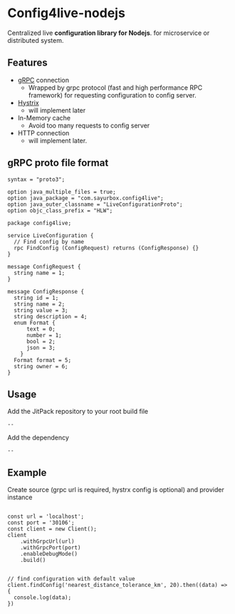
# Config4live-nodejs
Centralized live **configuration library for Nodejs**. for microservice or distributed system.

## Features

 - [gRPC](https://grpc.io/) connection
   - Wrapped by grpc protocol (fast and high performance RPC framework) for requesting configuration to config server. 
 - [Hystrix](https://github.com/Netflix/Hystrix)
   - will implement later
 - In-Memory cache
   - Avoid too many requests to config server
 - HTTP connection
   - will implement later.
   
## gRPC proto file format
```$xslt
syntax = "proto3";

option java_multiple_files = true;
option java_package = "com.sayurbox.config4live";
option java_outer_classname = "LiveConfigurationProto";
option objc_class_prefix = "HLW";

package config4live;

service LiveConfiguration {
  // Find config by name
  rpc FindConfig (ConfigRequest) returns (ConfigResponse) {}
}

message ConfigRequest {
  string name = 1;
}

message ConfigResponse {
  string id = 1;
  string name = 2;
  string value = 3;
  string description = 4;
  enum Format {
      text = 0;
      number = 1;
      bool = 2;
      json = 3;
    }
  Format format = 5;
  string owner = 6;
}

```

## Usage
  
Add the JitPack repository to your root build file
```
--
```

Add the dependency

```
--
```

## Example

Create source (grpc url is required, hystrx config is optional) and provider instance
```nodejs

const url = 'localhost';
const port = '30106';
const client = new Client();
client
    .withGrpcUrl(url)
    .withGrpcPort(port)
    .enableDebugMode()
    .build()


// find configuration with default value
client.findConfig('nearest_distance_tolerance_km', 20).then((data) => {
  console.log(data);
})

```

